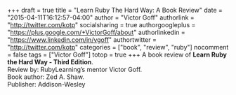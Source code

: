 +++
draft = true
title = "Learn Ruby The Hard Way: A Book Review"
date = "2015-04-11T16:12:57-04:00"
author = "Victor Goff"
authorlink = "http://twitter.com/kotp"
socialsharing = true
authorgoogleplus = "https://plus.google.com/+VictorGoff/about"
authorlinkedin = "https://www.linkedin.com/in/vgoff"
authortwitter = "http://twitter.com/kotp"
categories = ["book", "review", "ruby"]
nocomment = false
tags = ["Victor Goff"]
totop = true
+++
A book review of **Learn Ruby the Hard Way - Third Edition**.</br>
Review by: RubyLearning’s mentor Victor Goff.</br>
Book author: Zed A. Shaw.</br>
Publisher: Addison-Wesley</br><!--more-->


